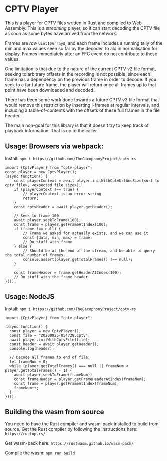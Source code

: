 # CPTV Player

This is a player for CPTV files written in Rust and compiled to Web Assembly.
This is a *streaming* player, so it can start decoding the CPTV file as soon as
some bytes have arrived from the network.

Frames are *raw* `Uint16Array`s, and each frame includes a running tally of the
min and max values seen so far by the decoder, to aid in normalisation for display.
Frames immediately after an FFC event do not contribute to these values.

One limitation is that due to the nature of the current CPTV v2 file format, seeking
to arbitrary offsets in the recording is not possible, since each frame has
a dependency on the previous frame in order to decode.  If you seek to a far future
frame, the player will return once all frames up to that point have been downloaded
and decoded.

There has been some work
done towards a future CPTV v3 file format that would remove this restriction by
inserting I-frames at regular intervals, and including a table-of-contents with
the offsets of these full frames in the file header.

The main non-goal for this library is that it doesn't try to keep track of playback
information.  That is up to the caller.

## Usage: Browsers via webpack:
Install:
`npm i https://github.com/TheCacophonyProject/cptv-rs`

```
import {CptvPlayer} from "cptv-player";
const player = new CptvPlayer();
(async function() {
    const playerContext = await player.initWithCptvUrlAndSize(<url to cptv file>, <expected file size>);
    if (playerContext !== true) {
        // playerContext is an error string
        return;
    }
    const cptvHeader = await player.getHeader();
    
    // Seek to frame 100
    await player.seekToFrame(100);
    const frame = player.getFrameAtIndex(100);
    if (frame !== null) {
        // Frame we asked for actually exists, and we can use it
        const {data, min, max} = frame;
        // Do stuff with frame
    } else {
        // Should be at the end of the stream, and be able to query the total number of frames.
        console.assert(player.getTotalFrames() !== null);
    }       
    
    const frameHeader = frame.getHeaderAtIndex(100);
    // Do stuff with the frame header.
}()); 
```

## Usage: NodeJS

Install:
`npm i https://github.com/TheCacophonyProject/cptv-rs`

```
import {CptvPlayer} from "cptv-player";

(async function() {
  const player = new CptvPlayer();
  const file = "20200925-054728.cptv";
  await player.initWithCptvFile(file);
  const header = await player.getHeader();
  console.log(header);

  // Decode all frames to end of file:
  let frameNum = 0;
  while (player.getTotalFrames() === null || frameNum < player.getTotalFrames() - 1) {
    await player.seekToFrame(frameNum);
    const frameHeader = player.getFrameHeaderAtIndex(frameNum);
    const frame = player.getFrameAtIndex(frameNum);
    frameNum++;
  }
})();
```

## Building the wasm from source

You need to have the Rust compiler and wasm-pack installed to build from source.
Get the Rust compiler by following the instructions here: `https://rustup.rs/`

Get wasm-pack here: `https://rustwasm.github.io/wasm-pack/`

Compile the wasm: `npm run build`
